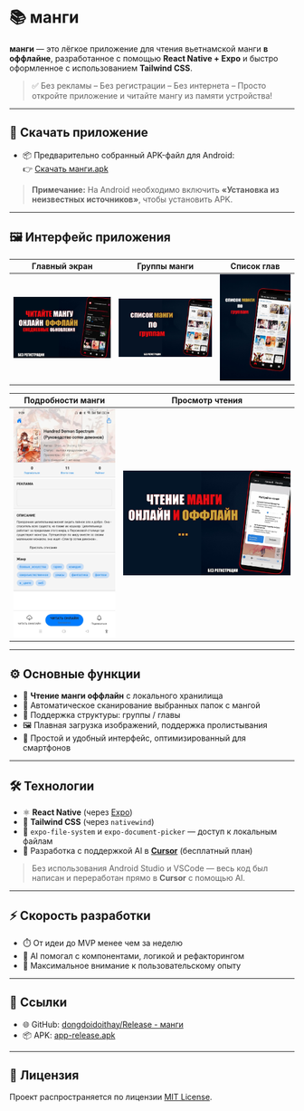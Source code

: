 
# 📚 манги

**манги** — это лёгкое приложение для чтения вьетнамской манги **в оффлайне**, разработанное с помощью **React Native + Expo** и быстро оформленное с использованием **Tailwind CSS**.

> ✅ Без рекламы – Без регистрации – Без интернета – Просто откройте приложение и читайте мангу из памяти устройства!

---

## 📱 Скачать приложение

- 📦 Предварительно собранный APK-файл для Android:  
👉 [Скачать манги.apk](https://github.com/dongdoidoithay/Release/raw/main/манги/app-release.apk)

> **Примечание:** На Android необходимо включить **«Установка из неизвестных источников»**, чтобы установить APK.

---

## 🖼️ Интерфейс приложения

| Главный экран | Группы манги | Список глав |
|---------------|----------------|--------------|
| ![Home](Image/home.jpg) | ![Group](Image/group.jpg) | ![Group2](Image/group2.jpg) |

| Подробности манги | Просмотр чтения |
|-------------------|-----------------|
| ![Info](Image/info.jpg) | ![Read](Image/read.jpg) |

---

## ⚙️ Основные функции

- 📂 **Чтение манги оффлайн** с локального хранилища
- 📁 Автоматическое сканирование выбранных папок с мангой
- 🧾 Поддержка структуры: группы / главы
- 🖼️ Плавная загрузка изображений, поддержка пролистывания
- 🌙 Простой и удобный интерфейс, оптимизированный для смартфонов

---

## 🛠️ Технологии

- ⚛️ **React Native** (через [Expo](https://expo.dev/))
- 💨 **Tailwind CSS** (через `nativewind`)
- 📁 `expo-file-system` и `expo-document-picker` — доступ к локальным файлам
- 🤖 Разработка с поддержкой AI в **[Cursor](https://www.cursor.so/)** (бесплатный план)

> Без использования Android Studio и VSCode — весь код был написан и переработан прямо в **Cursor** с помощью AI.

---

## ⚡ Скорость разработки

- ⏱️ От идеи до MVP менее чем за неделю
- 🧠 AI помогал с компонентами, логикой и рефакторингом
- 🎯 Максимальное внимание к пользовательскому опыту

---

## 📎 Ссылки

- 🌐 GitHub: [dongdoidoithay/Release - манги](https://github.com/dongdoidoithay/Release/tree/main/манги)
- 📦 APK: [app-release.apk](https://github.com/dongdoidoithay/Release/raw/main/манги/app-release.apk)

---

## 🔖 Лицензия

Проект распространяется по лицензии [MIT License](LICENSE).
